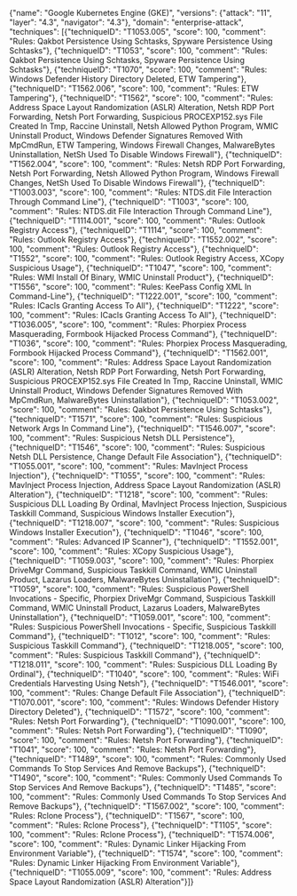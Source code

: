 {"name": "Google Kubernetes Engine (GKE)", "versions": {"attack": "11", "layer": "4.3", "navigator": "4.3"}, "domain": "enterprise-attack", "techniques": [{"techniqueID": "T1053.005", "score": 100, "comment": "Rules: Qakbot Persistence Using Schtasks, Spyware Persistence Using Schtasks"}, {"techniqueID": "T1053", "score": 100, "comment": "Rules: Qakbot Persistence Using Schtasks, Spyware Persistence Using Schtasks"}, {"techniqueID": "T1070", "score": 100, "comment": "Rules: Windows Defender History Directory Deleted, ETW Tampering"}, {"techniqueID": "T1562.006", "score": 100, "comment": "Rules: ETW Tampering"}, {"techniqueID": "T1562", "score": 100, "comment": "Rules: Address Space Layout Randomization (ASLR) Alteration, Netsh RDP Port Forwarding, Netsh Port Forwarding, Suspicious PROCEXP152.sys File Created In Tmp, Raccine Uninstall, Netsh Allowed Python Program, WMIC Uninstall Product, Windows Defender Signatures Removed With MpCmdRun, ETW Tampering, Windows Firewall Changes, MalwareBytes Uninstallation, NetSh Used To Disable Windows Firewall"}, {"techniqueID": "T1562.004", "score": 100, "comment": "Rules: Netsh RDP Port Forwarding, Netsh Port Forwarding, Netsh Allowed Python Program, Windows Firewall Changes, NetSh Used To Disable Windows Firewall"}, {"techniqueID": "T1003.003", "score": 100, "comment": "Rules: NTDS.dit File Interaction Through Command Line"}, {"techniqueID": "T1003", "score": 100, "comment": "Rules: NTDS.dit File Interaction Through Command Line"}, {"techniqueID": "T1114.001", "score": 100, "comment": "Rules: Outlook Registry Access"}, {"techniqueID": "T1114", "score": 100, "comment": "Rules: Outlook Registry Access"}, {"techniqueID": "T1552.002", "score": 100, "comment": "Rules: Outlook Registry Access"}, {"techniqueID": "T1552", "score": 100, "comment": "Rules: Outlook Registry Access, XCopy Suspicious Usage"}, {"techniqueID": "T1047", "score": 100, "comment": "Rules: WMI Install Of Binary, WMIC Uninstall Product"}, {"techniqueID": "T1556", "score": 100, "comment": "Rules: KeePass Config XML In Command-Line"}, {"techniqueID": "T1222.001", "score": 100, "comment": "Rules: ICacls Granting Access To All"}, {"techniqueID": "T1222", "score": 100, "comment": "Rules: ICacls Granting Access To All"}, {"techniqueID": "T1036.005", "score": 100, "comment": "Rules: Phorpiex Process Masquerading, Formbook Hijacked Process Command"}, {"techniqueID": "T1036", "score": 100, "comment": "Rules: Phorpiex Process Masquerading, Formbook Hijacked Process Command"}, {"techniqueID": "T1562.001", "score": 100, "comment": "Rules: Address Space Layout Randomization (ASLR) Alteration, Netsh RDP Port Forwarding, Netsh Port Forwarding, Suspicious PROCEXP152.sys File Created In Tmp, Raccine Uninstall, WMIC Uninstall Product, Windows Defender Signatures Removed With MpCmdRun, MalwareBytes Uninstallation"}, {"techniqueID": "T1053.002", "score": 100, "comment": "Rules: Qakbot Persistence Using Schtasks"}, {"techniqueID": "T1571", "score": 100, "comment": "Rules: Suspicious Network Args In Command Line"}, {"techniqueID": "T1546.007", "score": 100, "comment": "Rules: Suspicious Netsh DLL Persistence"}, {"techniqueID": "T1546", "score": 100, "comment": "Rules: Suspicious Netsh DLL Persistence, Change Default File Association"}, {"techniqueID": "T1055.001", "score": 100, "comment": "Rules: MavInject Process Injection"}, {"techniqueID": "T1055", "score": 100, "comment": "Rules: MavInject Process Injection, Address Space Layout Randomization (ASLR) Alteration"}, {"techniqueID": "T1218", "score": 100, "comment": "Rules: Suspicious DLL Loading By Ordinal, MavInject Process Injection, Suspicious Taskkill Command, Suspicious Windows Installer Execution"}, {"techniqueID": "T1218.007", "score": 100, "comment": "Rules: Suspicious Windows Installer Execution"}, {"techniqueID": "T1046", "score": 100, "comment": "Rules: Advanced IP Scanner"}, {"techniqueID": "T1552.001", "score": 100, "comment": "Rules: XCopy Suspicious Usage"}, {"techniqueID": "T1059.003", "score": 100, "comment": "Rules: Phorpiex DriveMgr Command, Suspicious Taskkill Command, WMIC Uninstall Product, Lazarus Loaders, MalwareBytes Uninstallation"}, {"techniqueID": "T1059", "score": 100, "comment": "Rules: Suspicious PowerShell Invocations - Specific, Phorpiex DriveMgr Command, Suspicious Taskkill Command, WMIC Uninstall Product, Lazarus Loaders, MalwareBytes Uninstallation"}, {"techniqueID": "T1059.001", "score": 100, "comment": "Rules: Suspicious PowerShell Invocations - Specific, Suspicious Taskkill Command"}, {"techniqueID": "T1012", "score": 100, "comment": "Rules: Suspicious Taskkill Command"}, {"techniqueID": "T1218.005", "score": 100, "comment": "Rules: Suspicious Taskkill Command"}, {"techniqueID": "T1218.011", "score": 100, "comment": "Rules: Suspicious DLL Loading By Ordinal"}, {"techniqueID": "T1040", "score": 100, "comment": "Rules: WiFi Credentials Harvesting Using Netsh"}, {"techniqueID": "T1546.001", "score": 100, "comment": "Rules: Change Default File Association"}, {"techniqueID": "T1070.001", "score": 100, "comment": "Rules: Windows Defender History Directory Deleted"}, {"techniqueID": "T1572", "score": 100, "comment": "Rules: Netsh Port Forwarding"}, {"techniqueID": "T1090.001", "score": 100, "comment": "Rules: Netsh Port Forwarding"}, {"techniqueID": "T1090", "score": 100, "comment": "Rules: Netsh Port Forwarding"}, {"techniqueID": "T1041", "score": 100, "comment": "Rules: Netsh Port Forwarding"}, {"techniqueID": "T1489", "score": 100, "comment": "Rules: Commonly Used Commands To Stop Services And Remove Backups"}, {"techniqueID": "T1490", "score": 100, "comment": "Rules: Commonly Used Commands To Stop Services And Remove Backups"}, {"techniqueID": "T1485", "score": 100, "comment": "Rules: Commonly Used Commands To Stop Services And Remove Backups"}, {"techniqueID": "T1567.002", "score": 100, "comment": "Rules: Rclone Process"}, {"techniqueID": "T1567", "score": 100, "comment": "Rules: Rclone Process"}, {"techniqueID": "T1105", "score": 100, "comment": "Rules: Rclone Process"}, {"techniqueID": "T1574.006", "score": 100, "comment": "Rules: Dynamic Linker Hijacking From Environment Variable"}, {"techniqueID": "T1574", "score": 100, "comment": "Rules: Dynamic Linker Hijacking From Environment Variable"}, {"techniqueID": "T1055.009", "score": 100, "comment": "Rules: Address Space Layout Randomization (ASLR) Alteration"}]}